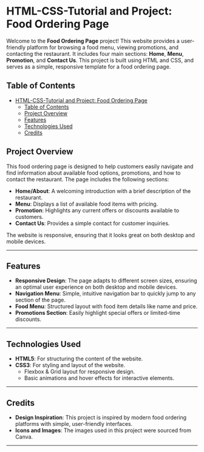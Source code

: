 # HTML-CSS-Tutorial and Project: Food Ordering Page

Welcome to the **Food Ordering Page** project! This website provides a user-friendly platform for browsing a food menu, viewing promotions, and contacting the restaurant. It includes four main sections: **Home**, **Menu**, **Promotion**, and **Contact Us**. This project is built using HTML and CSS, and serves as a simple, responsive template for a food ordering page.

## Table of Contents
- [HTML-CSS-Tutorial and Project: Food Ordering Page](#html-css-tutorial-and-project-food-ordering-page)
  - [Table of Contents](#table-of-contents)
  - [Project Overview](#project-overview)
  - [Features](#features)
  - [Technologies Used](#technologies-used)
  - [Credits](#credits)

## Project Overview

This food ordering page is designed to help customers easily navigate and find information about available food options, promotions, and how to contact the restaurant. The page includes the following sections:

- **Home/About**: A welcoming introduction with a brief description of the restaurant.
- **Menu**: Displays a list of available food items with pricing.
- **Promotion**: Highlights any current offers or discounts available to customers.
- **Contact Us**: Provides a simple contact for customer inquiries.

The website is responsive, ensuring that it looks great on both desktop and mobile devices.

---

## Features

- **Responsive Design**: The page adapts to different screen sizes, ensuring an optimal user experience on both desktop and mobile devices.
- **Navigation Menu**: Simple, intuitive navigation bar to quickly jump to any section of the page.
- **Food Menu**: Structured layout with food item details like name and price.
- **Promotions Section**: Easily highlight special offers or limited-time discounts.

---

## Technologies Used

- **HTML5**: For structuring the content of the website.
- **CSS3**: For styling and layout of the website.
  - Flexbox & Grid layout for responsive design.
  - Basic animations and hover effects for interactive elements.

---

## Credits

- **Design Inspiration**: This project is inspired by modern food ordering platforms with simple, user-friendly interfaces.
- **Icons and Images**: The images used in this project were sourced from Canva.

---
